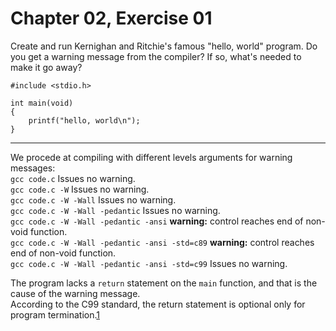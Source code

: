 # Chapter 02, Exercise 01

Create and run Kernighan and Ritchie's famous "hello, world" program. Do you get a warning message from the compiler? If so, what's needed to make it go away?
```
#include <stdio.h>

int main(void)
{
    printf("hello, world\n");
}
```

---

We procede at compiling with different levels arguments for warning messages:  
`gcc code.c` Issues no warning.  
`gcc code.c -W` Issues no warning.  
`gcc code.c -W -Wall` Issues no warning.    
`gcc code.c -W -Wall -pedantic` Issues no warning.    
`gcc code.c -W -Wall -pedantic -ansi` __warning:__ control reaches end of non-void function.    
`gcc code.c -W -Wall -pedantic -ansi -std=c89` __warning:__ control reaches end of non-void function.  
`gcc code.c -W -Wall -pedantic -ansi -std=c99` Issues no warning.  

The program lacks a `return` statement on the `main` function, and that is the cause of the warning message.  
According to the C99 standard, the return statement is optional only for program termination.[1](https://gcc.gnu.org/bugzilla//show_bug.cgi?id=53232)  
